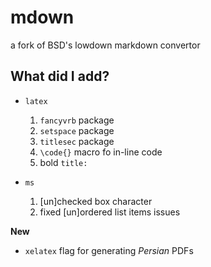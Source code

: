 # mdown
a fork of BSD's lowdown markdown convertor

## What did I add?

- `latex`
    1. `fancyvrb` package
    1. `setspace` package
    1. `titlesec` package
    1. `\code{}` macro fo in-line code
    1. bold `title:`

- `ms`
    1. [un]checked box character
    1. fixed [un]ordered list items issues

**New**
- `xelatex` flag for generating *Persian* PDFs
